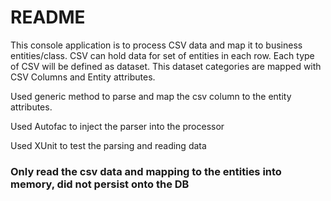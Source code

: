 # README #

This console application is to process CSV data and map it to business entities/class. CSV can hold data for set of entities in each row. Each type of CSV will be defined as dataset. This dataset categories are mapped with CSV Columns and Entity attributes.

Used generic method to parse and map the csv column to the entity attributes.

Used Autofac to inject the parser into the processor

Used XUnit to test the parsing and reading data


### Only read the csv data and mapping to the entities into memory, did not persist onto the DB ###